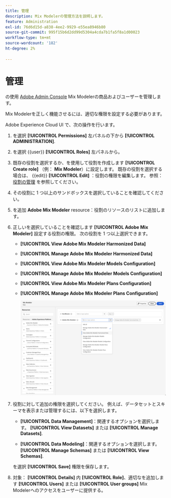 ```yaml
---
title: 管理
description: Mix Modelerの管理方法を説明します。
feature: Administration
exl-id: 76d6d15d-a838-4ee2-9929-e55ea8946b80
source-git-commit: 995f15b6d2dd99d5304a4cda7b1fa5f8a1d00023
workflow-type: tm+mt
source-wordcount: '182'
ht-degree: 2%

---
```


# 管理

の使用 [Adobe Admin Console](https://helpx.adobe.com/jp/enterprise/using/admin-console.html) Mix Modelerの商品およびユーザーを管理します。

Mix Modelerを正しく機能させるには、適切な権限を設定する必要があります。

Adobe Experience Cloud UI で、次の操作を行います。

1. を選択 **[!UICONTROL Permissions]** 左パネルの下から **[!UICONTROL ADMINISTRATION]**.

1. を選択 {{user}} **[!UICONTROL Roles]** 左パネルから。

1. 既存の役割を選択するか、を使用して役割を作成します **[!UICONTROL Create role]** （例： **Mix Modeler**）に設定します。 既存の役割を選択する場合は、 {{edit}} **[!UICONTROL Edit]** ：役割の権限を編集します。 参照： [役割の管理](https://helpx.adobe.com/jp/enterprise/using/admin-console.html) を参照してください。

1. その役割に 1 つ以上のサンドボックスを選択していることを確認してください。

1. を追加 **Adobe Mix Modeler** resource：役割のリソースのリストに追加します。

1. 正しいを選択していることを確認します **[!UICONTROL Adobe Mix Modeler]** 設定する役割の権限。 次の役割を 1 つ以上選択できます。

   - **[!UICONTROL View Adobe Mix Modeler Harmonized Data]**
   - **[!UICONTROL Manage Adobe Mix Modeler Harmonized Data]**
   - **[!UICONTROL View Adobe Mix Modeler Models Configuration]**
   - **[!UICONTROL Manage Adobe Mix Modeler Models Configuration]**
   - **[!UICONTROL View Adobe Mix Modeler Plans Configuration]**
   - **[!UICONTROL Manage Adobe Mix Modeler Plans Configuration]**

     ![MIX MODELER RBAC](/help/assets/mix-modeler-rbac.png)


1. 役割に対して追加の権限を選択してください。 例えば、データセットとスキーマを表示または管理するには、以下を選択します。

   - **[!UICONTROL Data Management]**：関連するオプションを選択します。 **[!UICONTROL View Datasets]** または **[!UICONTROL Manage Datasets]**.

   - **[!UICONTROL Data Modeling]**：関連するオプションを選択します。 **[!UICONTROL Manage Schemas]** または **[!UICONTROL View Schemas]**.

   <!--
    * **[!UICONTROL Data Governance]**: ensure you select **[!UICONTROL View User Activity Log]** and **[!UICONTROL View Data Usage Policies]**.
    -->

   <!--![Permissions](assets/permissions-including-privacy.png)-->

   を選択 **[!UICONTROL Save]** 権限を保存します。

1. 対象： **[!UICONTROL Details]** 内 **[!UICONTROL Role]**、適切なを追加します **[!UICONTROL Users]** または **[!UICONTROL User groups]** Mix Modelerへのアクセスをユーザーに提供する。
